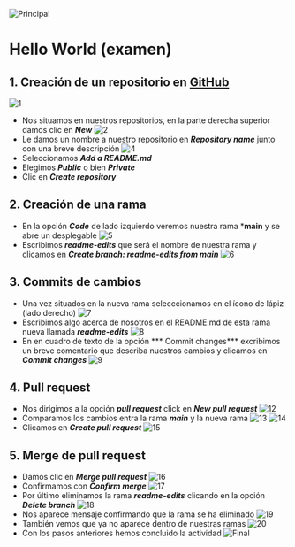 ![Principal](https://github.com/AdalidTacubeno/hello-world-examen/blob/main/images/imagenes/principal.jpg) 
# Hello World (examen)

## 1. Creación de un repositorio en [GitHub](https://github.com/)
![1](https://github.com/AdalidTacubeno/hello-world-examen/blob/main/images/imagenes/1.png) 
* Nos situamos en nuestros repositorios, en la parte derecha superior damos clic en ***New***
![2](https://github.com/AdalidTacubeno/hello-world-examen/blob/main/images/imagenes/2.png) 
* Le damos un nombre a nuestro repositorio en ***Repository name*** junto con una breve descripción
![4](https://github.com/AdalidTacubeno/hello-world-examen/blob/main/images/imagenes/4.png)
* Seleccionamos ***Add a README.md***
* Elegimos ***Public*** o bien ***Private***
* Clic en ***Create repository***

## 2. Creación de una rama
* En la opción ***Code*** de lado izquierdo veremos nuestra rama ***main** y se abre un desplegable
![5](https://github.com/AdalidTacubeno/hello-world-examen/blob/main/images/imagenes/5.png)
* Escribimos ***readme-edits*** que será el nombre de nuestra rama y clicamos en ***Create branch: readme-edits from main***
![6](https://github.com/AdalidTacubeno/hello-world-examen/blob/main/images/imagenes/6.png)

## 3. Commits de cambios
* Una vez situados en la nueva rama selecccionamos en el ícono de lápiz (lado derecho) 
![7](https://github.com/AdalidTacubeno/hello-world-examen/blob/main/images/imagenes/7.png)
* Escribimos algo acerca de nosotros en  el README.md de esta rama nueva llamada ***readme-edits***
![8](https://github.com/AdalidTacubeno/hello-world-examen/blob/main/images/imagenes/8.png)
* En en cuadro de texto de la opción *** Commit changes*** excribimos un breve comentario que describa nuestros cambios y clicamos en ***Commit changes***
![9](https://github.com/AdalidTacubeno/hello-world-examen/blob/main/images/imagenes/9.png)
## 4. Pull request
* Nos dirigimos a la opción ***pull request*** click en ***New pull request***
![12](https://github.com/AdalidTacubeno/hello-world-examen/blob/main/images/imagenes/12.png)
* Comparamos los cambios entra la rama ***main*** y la nueva rama
![13](https://github.com/AdalidTacubeno/hello-world-examen/blob/main/images/imagenes/13.png)
![14](https://github.com/AdalidTacubeno/hello-world-examen/blob/main/images/imagenes/14.png)
* Clicamos en ***Create pull request***
![15](https://github.com/AdalidTacubeno/hello-world-examen/blob/main/images/imagenes/15.png)

## 5. Merge de pull request
* Damos clic en ***Merge pull request***
![16](https://github.com/AdalidTacubeno/hello-world-examen/blob/main/images/imagenes/16.png)
* Confirmamos con ***Confirm merge***
![17](https://github.com/AdalidTacubeno/hello-world-examen/blob/main/images/imagenes/17.png)
* Por último eliminamos la rama ***readme-edits*** clicando en la opción ***Delete branch***
![18](https://github.com/AdalidTacubeno/hello-world-examen/blob/main/images/imagenes/18.png)
* Nos aparece mensaje confirmando que la rama se ha eliminado
![19](https://github.com/AdalidTacubeno/hello-world-examen/blob/main/images/imagenes/19.png)
* También vemos que ya no aparece dentro de nuestras ramas
![20](https://github.com/AdalidTacubeno/hello-world-examen/blob/main/images/imagenes/20.png)
* Con los pasos anteriores hemos concluido la actividad
![Final](https://github.com/AdalidTacubeno/hello-world-examen/blob/main/images/imagenes/final.jpg)


